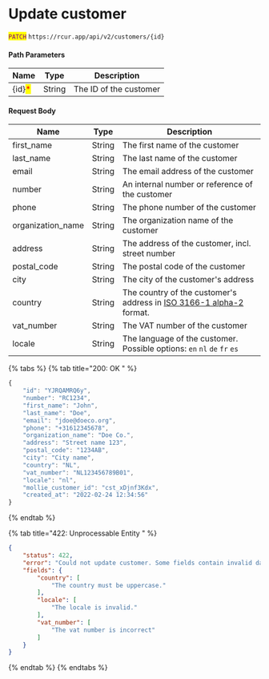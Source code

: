 # Update customer

<mark style="color:purple;">`PATCH`</mark> `https://rcur.app/api/v2/customers/{id}`

#### Path Parameters

| Name                                   | Type   | Description            |
| -------------------------------------- | ------ | ---------------------- |
| {id}<mark style="color:red;">\*</mark> | String | The ID of the customer |

#### Request Body

| Name               | Type   | Description                                                                                                             |
| ------------------ | ------ | ----------------------------------------------------------------------------------------------------------------------- |
| first\_name        | String | The first name of the customer                                                                                          |
| last\_name         | String | The last name of the customer                                                                                           |
| email              | String | The email address of the customer                                                                                       |
| number             | String | An internal number or reference of the customer                                                                         |
| phone              | String | The phone number of the customer                                                                                        |
| organization\_name | String | The organization name of the customer                                                                                   |
| address            | String | The address of the customer, incl. street number                                                                        |
| postal\_code       | String | The postal code of the customer                                                                                         |
| city               | String | The city of the customer's address                                                                                      |
| country            | String | The country of the customer's address in [ISO 3166-1 alpha-2](https://en.wikipedia.org/wiki/ISO_3166-1_alpha-2) format. |
| vat\_number        | String | The VAT number of the customer                                                                                          |
| locale             | String | The language of the customer. Possible options: `en` `nl` `de` `fr` `es`                                                |

{% tabs %}
{% tab title="200: OK " %}
```javascript
{
    "id": "YJRQAMRQ6y",
    "number": "RC1234",
    "first_name": "John",
    "last_name": "Doe",
    "email": "jdoe@doeco.org",
    "phone": "+31612345678",
    "organization_name": "Doe Co.",
    "address": "Street name 123",
    "postal_code": "1234AB",
    "city": "City name",
    "country": "NL",
    "vat_number": "NL123456789B01",
    "locale": "nl",
    "mollie_customer_id": "cst_xDjnf3Kdx",
    "created_at": "2022-02-24 12:34:56"
}
```
{% endtab %}

{% tab title="422: Unprocessable Entity " %}
```json
{
    "status": 422,
    "error": "Could not update customer. Some fields contain invalid data",
    "fields": {
        "country": [
            "The country must be uppercase."
        ],
        "locale": [
            "The locale is invalid."
        ],
        "vat_number": [
            "The vat number is incorrect"
        ]
    }
}
```
{% endtab %}
{% endtabs %}
